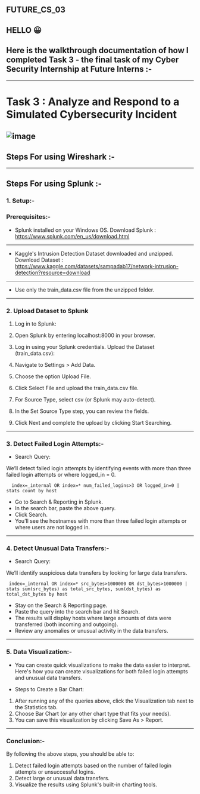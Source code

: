 ## FUTURE_CS_03

## HELLO 😀
## Here is the walkthrough documentation of how I completed Task 3 - the final task of my Cyber Security Internship at Future Interns :-

---

# Task 3 : **Analyze and Respond to a Simulated Cybersecurity Incident**
![image](https://github.com/user-attachments/assets/b6076efc-b272-4843-9e47-b63c8891cf9b)
---

## Steps For using Wireshark :-





















---

## Steps For using Splunk :-

### 1. Setup:-
### Prerequisites:-
- Splunk installed on your Windows OS.
 Download Splunk : https://www.splunk.com/en_us/download.html
---
- Kaggle's Intrusion Detection Dataset downloaded and unzipped.
Download Dataset : https://www.kaggle.com/datasets/sampadab17/network-intrusion-detection?resource=download
---
- Use only the train_data.csv file from the unzipped folder.
---
### 2. Upload Dataset to Splunk

1. Log in to Splunk:

2. Open Splunk by entering localhost:8000 in your browser.

3. Log in using your Splunk credentials.
Upload the Dataset (train_data.csv):

4. Navigate to Settings > Add Data.

5. Choose the option Upload File.

6. Click Select File and upload the train_data.csv file.

7. For Source Type, select csv (or Splunk may auto-detect).

8. In the Set Source Type step, you can review the fields.

9. Click Next and complete the upload by clicking Start Searching.

---

### 3. Detect Failed Login Attempts:-
- Search Query:

We’ll detect failed login attempts by identifying events with more than three failed login attempts or where logged_in = 0.

      index=_internal OR index=* num_failed_logins>3 OR logged_in=0 | stats count by host

- Go to Search & Reporting in Splunk.
- In the search bar, paste the above query.
- Click Search.
- You’ll see the hostnames with more than three failed login attempts or where users are not logged in.
---
### 4. Detect Unusual Data Transfers:-
- Search Query:

We’ll identify suspicious data transfers by looking for large data transfers.

     index=_internal OR index=* src_bytes>1000000 OR dst_bytes>1000000 | stats sum(src_bytes) as total_src_bytes, sum(dst_bytes) as total_dst_bytes by host

- Stay on the Search & Reporting page.
- Paste the query into the search bar and hit Search.
- The results will display hosts where large amounts of data were transferred (both incoming and outgoing).
- Review any anomalies or unusual activity in the data transfers.
---
### 5. Data Visualization:-
- You can create quick visualizations to make the data easier to interpret. Here's how you can create visualizations for both failed login attempts and unusual data transfers.

- Steps to Create a Bar Chart:
1. After running any of the queries above, click the Visualization tab next to the Statistics tab.
2. Choose Bar Chart (or any other chart type that fits your needs).
3. You can save this visualization by clicking Save As > Report.
---
### Conclusion:-
By following the above steps, you should be able to:

1. Detect failed login attempts based on the number of failed login attempts or unsuccessful logins.
2. Detect large or unusual data transfers.
3. Visualize the results using Splunk's built-in charting tools.

   
